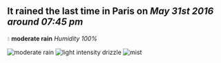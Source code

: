 ## It rained the last time in Paris on *May 31st 2016 around 07:45 pm*
💧  **moderate rain** *Humidity 100%*

![moderate rain](http://openweathermap.org/img/w/10n.png) ![light intensity drizzle](http://openweathermap.org/img/w/09n.png) ![mist](http://openweathermap.org/img/w/50n.png)
